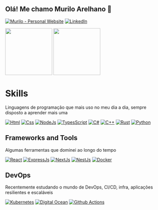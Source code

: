 ## Olá! Me chamo Murilo Arelhano 👋

[![Murilo - Personal Website](https://img.shields.io/badge/Murilo-Personal_Website-2ea44f?style=for-the-badge)](https://muriloarelhano.com.br/)
[![LinkedIn](https://img.shields.io/badge/LinkedIn-0077B5?style=for-the-badge&logo=linkedin&logoColor=white)](https://www.linkedin.com/in/muriloarelhano/)

<div>
 <img height="150em" src="https://github-readme-stats.vercel.app/api?username=muriloarelhano&show_icons=true&theme=ayu-mirage&include_all_commits=true&count_private=true"/>
 <img height="150em" src="https://github-readme-stats.vercel.app/api/top-langs/?username=muriloarelhano&layout=compact&langs_count=7&theme=ayu-mirage"/>
</div>

# Skills

Linguagens de programação que mais uso no meu dia a dia, sempre disposto a aprender mais uma

[![Html](https://img.shields.io/badge/HTML5-E34F26?style=for-the-badge&logo=html5&logoColor=white)]()
[![Css](https://img.shields.io/badge/CSS3-1572B6?style=for-the-badge&logo=css3&logoColor=white)]()
[![NodeJs](https://img.shields.io/badge/Node.js-43853D?style=for-the-badge&logo=node.js&logoColor=white)]()
[![TypesScript](https://img.shields.io/badge/TypeScript-007ACC?style=for-the-badge&logo=typescript&logoColor=white)]()
[![C#](https://img.shields.io/badge/C%23-239120?style=for-the-badge&logo=c-sharp&logoColor=white)]()
[![C++](https://img.shields.io/badge/C%2B%2B-00599C?style=for-the-badge&logo=c%2B%2B&logoColor=white)]()
[![Rust](https://img.shields.io/badge/Rust-000000?style=for-the-badge&logo=rust&logoColor=white)]()
[![Python](https://img.shields.io/badge/Python-14354C?style=for-the-badge&logo=python&logoColor=white)]()

## Frameworks and Tools

Algumas ferramentas que dominei ao longo do tempo

[![React](https://img.shields.io/badge/React-20232A?style=for-the-badge&logo=react&logoColor=61DAFB)]()
[![ExpressJs](https://img.shields.io/badge/Express.js-404D59?style=for-the-badge)]()
[![NextJs](https://img.shields.io/badge/next.js-000000?style=for-the-badge&logo=nextdotjs&logoColor=white)]()
[![NestJs](https://img.shields.io/badge/nestjs-E0234E?style=for-the-badge&logo=nestjs&logoColor=white)]()
[![Docker](https://img.shields.io/badge/Docker-2CA5E0?style=for-the-badge&logo=docker&logoColor=white)]()

## DevOps

Recentemente estudando o mundo de DevOps, CI/CD, infra, aplicações resilientes e escaláveis

[![Kubernetes](https://img.shields.io/badge/kubernetes-326ce5.svg?&style=for-the-badge&logo=kubernetes&logoColor=white)]()
[![Digital Ocean](https://img.shields.io/badge/Digital_Ocean-0080FF?style=for-the-badge&logo=DigitalOcean&logoColor=white)]()
[![Github Actions](https://img.shields.io/badge/GitHub_Actions-2088FF?style=for-the-badge&logo=github-actions&logoColor=white)]()
